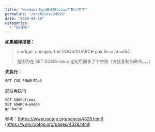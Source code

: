 ```yaml
---
title: "windows下go编译成linux可执行文件"
permalink: "/archives/24599"
date: "2020-04-10"
categories: 
  - "Go使用"
---
```


**如果编译报错：**

> cmd/go: unsupported GOOS/GOARCH pair linux /amd64
> 
> 是因为在 SET GOOS=linux 这句后面多了个空格（直接复制的命令。。。）

**先执行**：

``` js
SET CGO_ENABLED=0
```

然后再执行

``` js
SET GOOS=linux 
SET GOARCH=amd64
go build 
```

参考：[https://www.rootop.org/pages/4328.html](https://www.rootop.org/pages/4328.html)

